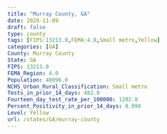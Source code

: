 ```yaml
---
title: "Murray County, GA"
date: 2020-11-09
draft: false
type: county
tags: [FIPS:13213.0,FEMA:4.0,Small metro,Yellow]
categories: [GA]
County: Murray County
State: GA
FIPS: 13213.0
FEMA_Region: 4.0
Population: 40096.0
NCHS_Urban_Rural_Classification: Small metro
Tests_in_prior_14_days: 482.0
Fourteen_day_test_rate_per_100000: 1202.0
Percent_Positivity_in_prior_14_days: 0.098
Level: Yellow
url: /states/GA/murray-county
---
```



